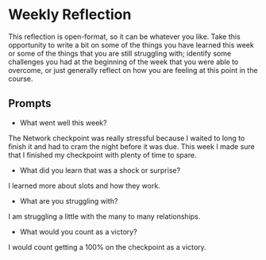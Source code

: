 # Weekly Reflection
This reflection is open-format, so it can be whatever you like. Take this opportunity to write a bit on some of the things you have learned this week or some of the things that you are still struggling with; identify some challenges you had at the beginning of the week that you were able to overcome, or just generally reflect on how you are feeling at this point in the course.

## Prompts
- What went well this week?

The Network checkpoint was really stressful because I waited to long to finish it and had to cram the night before it was due. This week I made sure that I finished my checkpoint with plenty of time to spare.

- What did you learn that was a shock or surprise?

I learned more about slots and how they work.

- What are you struggling with?

I am struggling a little with the many to many relationships.

- What would you count as a victory?

I would count getting a 100% on the checkpoint as a victory.

